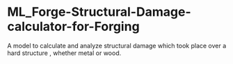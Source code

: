 # ML_Forge-Structural-Damage-calculator-for-Forging
A model to calculate and analyze structural damage which took place over a hard structure , whether metal or wood.

